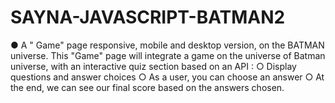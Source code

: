 # SAYNA-JAVASCRIPT-BATMAN2
● A " Game" page  responsive, mobile and desktop version, on the BATMAN universe.
This "Game" page will integrate a game on the universe of 
Batman universe, with an interactive quiz section based on an API :
   ○ Display questions and answer choices
   ○ As a user, you can choose an answer 
   ○ At the end, we can see our final score based on the answers chosen.
